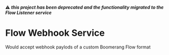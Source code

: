 :warning: **_this project has been deprecated and the functionality migrated to the Flow Listener service_**

# Flow Webhook Service

Would accept webhook paylods of a custom Boomerang Flow format
